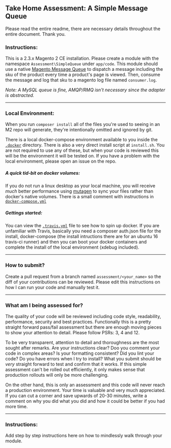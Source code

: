 ## Take Home Assessment: A Simple Message Queue

Please read the entire readme, there are necessary details throughout the entire document. Thank you.


### Instructions:
This is a 2.3.x Magento 2 CE installation. Please create a module with the namespace `Assessment\SimpleQueue` under `app/code`. This module should use a native [Magento Message Queue](https://devdocs.magento.com/guides/v2.3/extension-dev-guide/message-queues/message-queues.html) to dispatch a message including the sku of the product every time a product's page is viewed. Then, consume the message and log that sku to a magento log file named `consumer.log`.

_Note: A MySQL queue is fine, AMQP/RMQ isn't necessary since the adapter is abstracted._
___
### Local Environment:
When you run `composer install` all of the files you're used to seeing in an M2 repo will generate, they're intentionally omitted and ignored by git.

There is a local docker-compose environment available to you inside the [`.docker`](https://github.com/dambrogia/magento-assessment/tree/master/.docker) directory. There is also a very direct install script at `install.sh`. You are not required to use any of these, but when your code is reviewed this will be the environment it will be tested on. If you have a problem with the local environment, please open an issue on the repo.

##### A quick tid-bit on docker volumes:
If you do not run a linux desktop as your local machine, you will receive _much_ better performance using [mutagen](https://github.com/quodlibet/mutagen) to sync your files rather than docker's native volumes. There is a small comment with instructions in [`docker-compose.yml`](https://github.com/dambrogia/magento-assessment/blob/master/.docker/docker-compose.yml#L17)

##### Gettings started:
You can view the [`.travis.yml`](https://github.com/dambrogia/magento-assessment/blob/master/.travis.yml) file to see how to spin up docker.
If you are unfamiliar with Travis, basically you need a composer auth.json file for the install, docker-compose (the install intructions there are for an ubuntu 16 travis-ci runner) and then you can boot your docker containers and complete the install of the local environment (xdebug included).

___
### How to submit?

Create a pull request from a branch named `assessment/<your_name>` so the diff of your contributions can be reviewed. Please edit this instructions on how I can run your code and manually test it.

___
### What am I being assessed for?
The quality of your code will be reviewed including code style, readability, performance, security and best practices. Functionally this is a pretty straight forward pass/fail assessment but there are enough moving pieces to show your attention to detail. Please follow PSRs: 3, 4 and 12.

To be very transparent, attention to detail and thoroughness are the most sought after remarks. Are your instructions clear? Doo you comment your code in complex areas? Is your formatting consistent? Did you lint your code? Do you have errors when I try to install? What you submit should be _very_ straight forward to test and confirm that it works. If this simple assessment can't be rolled out efficiently, it only makes sense that production rollouts will only be more challenging.

On the other hand, this is only an assessment and this code will never reach a production environment. Your time is valuable and very much appreciated. If you can cut a corner and save upwards of 20-30 minutes, write a comment on why you did what you did and how it could be better if you had more time.
___
### Instructions:
Add step by step instructions here on how to mindlessly walk through your module.
